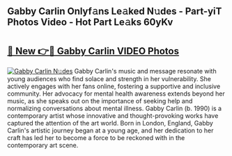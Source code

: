 ## Gabby Carlin Onlyf𝚊ns Le𝚊ked N𝚞des - Part-yiT Photos Video - Hot Part Le𝚊ks 60yKv

# <h2><a href="http://ab38270.deff.icu/?id=Gabby+Carlin">🔗 New 👉🔴 Gabby Carlin VIDEO Photos</a></h2>

[![Gabby Carlin N𝚞des](https://i.imgur.com/rIISA9y.gif)](http://ab38270.deff.icu/?id=Gabby+Carlin)
Gabby Carlin's music and message resonate with young audiences who find solace and strength in her vulnerability. She actively engages with her fans online, fostering a supportive and inclusive community. Her advocacy for mental health awareness extends beyond her music, as she speaks out on the importance of seeking help and normalizing conversations about mental illness. Gabby Carlin (b. 1990) is a contemporary artist whose innovative and thought-provoking works have captured the attention of the art world. Born in London, England, Gabby Carlin's artistic journey began at a young age, and her dedication to her craft has led her to become a force to be reckoned with in the contemporary art scene.
